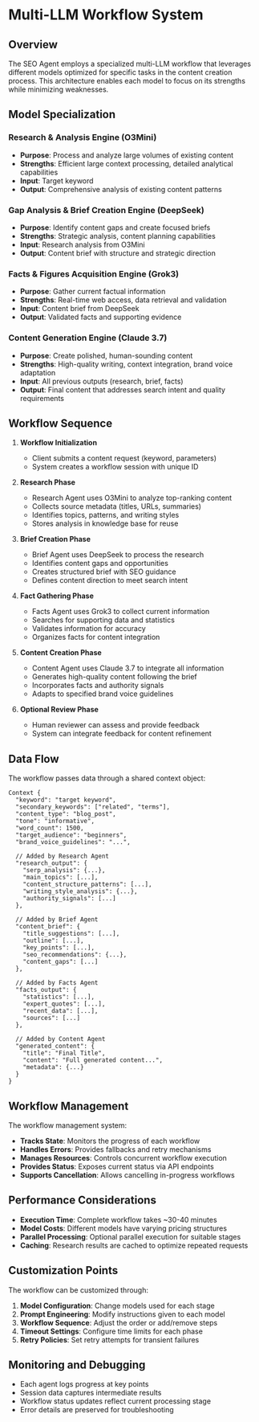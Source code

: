 # Multi-LLM Workflow System

## Overview

The SEO Agent employs a specialized multi-LLM workflow that leverages different models optimized for specific tasks in the content creation process. This architecture enables each model to focus on its strengths while minimizing weaknesses.

## Model Specialization

### Research & Analysis Engine (O3Mini)

* **Purpose**: Process and analyze large volumes of existing content
* **Strengths**: Efficient large context processing, detailed analytical capabilities
* **Input**: Target keyword
* **Output**: Comprehensive analysis of existing content patterns

### Gap Analysis & Brief Creation Engine (DeepSeek)

* **Purpose**: Identify content gaps and create focused briefs
* **Strengths**: Strategic analysis, content planning capabilities
* **Input**: Research analysis from O3Mini
* **Output**: Content brief with structure and strategic direction

### Facts & Figures Acquisition Engine (Grok3)

* **Purpose**: Gather current factual information
* **Strengths**: Real-time web access, data retrieval and validation
* **Input**: Content brief from DeepSeek
* **Output**: Validated facts and supporting evidence

### Content Generation Engine (Claude 3.7)

* **Purpose**: Create polished, human-sounding content
* **Strengths**: High-quality writing, context integration, brand voice adaptation
* **Input**: All previous outputs (research, brief, facts)
* **Output**: Final content that addresses search intent and quality requirements

## Workflow Sequence

1. **Workflow Initialization**
   * Client submits a content request (keyword, parameters)
   * System creates a workflow session with unique ID

2. **Research Phase**
   * Research Agent uses O3Mini to analyze top-ranking content
   * Collects source metadata (titles, URLs, summaries)
   * Identifies topics, patterns, and writing styles
   * Stores analysis in knowledge base for reuse

3. **Brief Creation Phase**
   * Brief Agent uses DeepSeek to process the research
   * Identifies content gaps and opportunities
   * Creates structured brief with SEO guidance
   * Defines content direction to meet search intent

4. **Fact Gathering Phase**
   * Facts Agent uses Grok3 to collect current information
   * Searches for supporting data and statistics
   * Validates information for accuracy
   * Organizes facts for content integration

5. **Content Creation Phase**
   * Content Agent uses Claude 3.7 to integrate all information
   * Generates high-quality content following the brief
   * Incorporates facts and authority signals
   * Adapts to specified brand voice guidelines

6. **Optional Review Phase**
   * Human reviewer can assess and provide feedback
   * System can integrate feedback for content refinement

## Data Flow

The workflow passes data through a shared context object:

```
Context {
  "keyword": "target keyword",
  "secondary_keywords": ["related", "terms"],
  "content_type": "blog_post",
  "tone": "informative",
  "word_count": 1500,
  "target_audience": "beginners",
  "brand_voice_guidelines": "...",
  
  // Added by Research Agent
  "research_output": {
    "serp_analysis": {...},
    "main_topics": [...],
    "content_structure_patterns": [...],
    "writing_style_analysis": {...},
    "authority_signals": [...]
  },
  
  // Added by Brief Agent
  "content_brief": {
    "title_suggestions": [...],
    "outline": [...],
    "key_points": [...],
    "seo_recommendations": {...},
    "content_gaps": [...]
  },
  
  // Added by Facts Agent
  "facts_output": {
    "statistics": [...],
    "expert_quotes": [...],
    "recent_data": [...],
    "sources": [...]
  },
  
  // Added by Content Agent
  "generated_content": {
    "title": "Final Title",
    "content": "Full generated content...",
    "metadata": {...}
  }
}
```

## Workflow Management

The workflow management system:

* **Tracks State**: Monitors the progress of each workflow
* **Handles Errors**: Provides fallbacks and retry mechanisms
* **Manages Resources**: Controls concurrent workflow execution
* **Provides Status**: Exposes current status via API endpoints
* **Supports Cancellation**: Allows cancelling in-progress workflows

## Performance Considerations

* **Execution Time**: Complete workflow takes ~30-40 minutes
* **Model Costs**: Different models have varying pricing structures
* **Parallel Processing**: Optional parallel execution for suitable stages
* **Caching**: Research results are cached to optimize repeated requests

## Customization Points

The workflow can be customized through:

1. **Model Configuration**: Change models used for each stage
2. **Prompt Engineering**: Modify instructions given to each model
3. **Workflow Sequence**: Adjust the order or add/remove steps
4. **Timeout Settings**: Configure time limits for each phase
5. **Retry Policies**: Set retry attempts for transient failures

## Monitoring and Debugging

* Each agent logs progress at key points
* Session data captures intermediate results
* Workflow status updates reflect current processing stage
* Error details are preserved for troubleshooting 